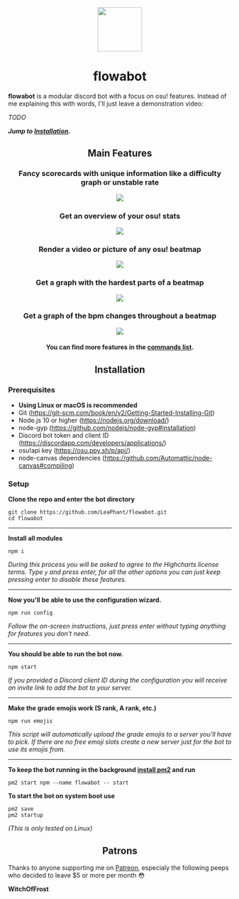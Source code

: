 <p align="center"><img width="100" height="100" src="https://i.imgur.com/LJjnN1r.png"></p>

<h1 align="center">flowabot</h1>

**flowabot** is a modular discord bot with a focus on osu! features. Instead of me explaining this with words, I'll just leave a demonstration video:

*TODO*

***Jump to [Installation](#Installation).***

<h2 align="center">Main Features</h2>

<h3 align="center">Fancy scorecards with unique information like a difficulty graph or unstable rate</h3>

<p align="center"><img src="https://i.imgur.com/WoJ4Dve.png"></img></p>

<h3 align="center">Get an overview of your osu! stats</h3>

<p align="center"><img src="https://i.imgur.com/wixlCi9.png"></img></p>

<h3 align="center">Render a video or picture of any osu! beatmap</h3>

<p align="center"><img src="https://i.imgur.com/d3FlFMD.gif"></img></p>

<h3 align="center">Get a graph with the hardest parts of a beatmap</h3>

<p align="center"><img src="https://i.imgur.com/C2dDkA5.png"></img></p>

<h3 align="center">Get a graph of the bpm changes throughout a beatmap</h3>

<p align="center"><img src="https://i.imgur.com/RaqLCL5.png"></img></p>

<h4 align="center">You can find more features in the <a href="COMMANDS.md">commands list</a>.</h4>

<h2 id="Installation" align="center">Installation</h2>

### Prerequisites

- **Using Linux or macOS is recommended**
- Git (https://git-scm.com/book/en/v2/Getting-Started-Installing-Git)
- Node.js 10 or higher (https://nodejs.org/download/)
- node-gyp (https://github.com/nodejs/node-gyp#installation)
- Discord bot token and client ID (https://discordapp.com/developers/applications/)
- osu!api key (https://osu.ppy.sh/p/api/)
- node-canvas dependencies (https://github.com/Automattic/node-canvas#compiling)

### Setup

**Clone the repo and enter the bot directory**

    git clone https://github.com/LeaPhant/flowabot.git
    cd flowabot

---
**Install all modules**

    npm i

*During this process you will be asked to agree to the Highcharts license terms. Type `y` and press enter, for all the other options you can just keep pressing enter to disable these features.*

---

**Now you'll be able to use the configuration wizard.**

    npm run config
    
*Follow the on-screen instructions, just press enter without typing anything for features you don't need.*

---

**You should be able to run the bot now.**

    npm start
    
*If you provided a Discord client ID during the configuration you will receive an invite link to add the bot to your server.*

---

**Make the grade emojis work (S rank, A rank, etc.)**

    npm run emojis
    
*This script will automatically upload the grade emojis to a server you'll have to pick. If there are no free emoji slots create a new server just for the bot to use its emojis from.*

---

**To keep the bot running in the background [install pm2](http://pm2.keymetrics.io/docs/usage/quick-start/) and run**

    pm2 start npm --name flowabot -- start
    
**To start the bot on system boot use**

    pm2 save
    pm2 startup
    
*(This is only tested on Linux)*

<h2 align="center">Patrons</h2>

Thanks to anyone supporting me on [Patreon](https://www.patreon.com/LeaPhant), especialy the following peeps who decided to leave $5 or more per month 😳 

**WitchOfFrost**

